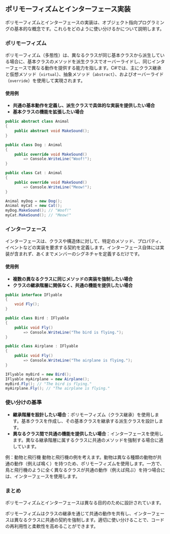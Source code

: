 ## ポリモーフィズムとインターフェース実装

ポリモーフィズムとインターフェースの実装は、オブジェクト指向プログラミングの基本的な概念です。これらをどのように使い分けるかについて説明します。

### ポリモーフィズム

ポリモーフィズム（多態性）は、異なるクラスが同じ基本クラスから派生している場合に、基本クラスのメソッドを派生クラスでオーバーライドし、同じインターフェースで異なる動作を提供する能力を指します。C#では、主にクラス継承と仮想メソッド（`virtual`）、抽象メソッド（`abstract`）、およびオーバーライド（`override`）を使用して実現されます。

#### 使用例
- **共通の基本動作を定義し、派生クラスで具体的な実装を提供したい場合**
- **基本クラスの機能を拡張したい場合**

```csharp
public abstract class Animal
{
    public abstract void MakeSound();
}

public class Dog : Animal
{
    public override void MakeSound()
        => Console.WriteLine("Woof!");
}

public class Cat : Animal
{
    public override void MakeSound()
        => Console.WriteLine("Meow!");
}

Animal myDog = new Dog();
Animal myCat = new Cat();
myDog.MakeSound(); // "Woof!"
myCat.MakeSound(); // "Meow!"
```

### インターフェース

インターフェースは、クラスや構造体に対して、特定のメソッド、プロパティ、イベントなどの実装を要求する契約を定義します。インターフェース自体には実装が含まれず、あくまでメンバーのシグネチャを定義するだけです。

#### 使用例
- **複数の異なるクラスに同じメソッドの実装を強制したい場合**
- **クラスの継承階層に関係なく、共通の機能を提供したい場合**

```csharp
public interface IFlyable
{
    void Fly();
}

public class Bird : IFlyable
{
    public void Fly()
        => Console.WriteLine("The bird is flying.");
}

public class Airplane : IFlyable
{
    public void Fly()
        => Console.WriteLine("The airplane is flying.");
}

IFlyable myBird = new Bird();
IFlyable myAirplane = new Airplane();
myBird.Fly(); // "The bird is flying."
myAirplane.Fly(); // "The airplane is flying."
```

### 使い分けの基準

* **継承階層を設計したい場合**：ポリモーフィズム（クラス継承）を使用します。基本クラスを作成し、その基本クラスを継承する派生クラスを設計します。
* **異なるクラス間で共通の機能を提供したい場合**：インターフェースを使用します。異なる継承階層に属するクラスに共通のメソッドを強制する場合に適しています。

例：動物と飛行機
動物と飛行機の例を考えます。動物は異なる種類の動物が共通の動作（例えば鳴く）を持つため、ポリモーフィズムを使用します。一方で、鳥と飛行機のように全く異なるクラスが共通の動作（例えば飛ぶ）を持つ場合には、インターフェースを使用します。

### まとめ

ポリモーフィズムとインターフェースは異なる目的のために設計されています。

ポリモーフィズムはクラスの継承を通じて共通の動作を共有し、インターフェースは異なるクラスに共通の契約を強制します。適切に使い分けることで、コードの再利用性と柔軟性を高めることができます。